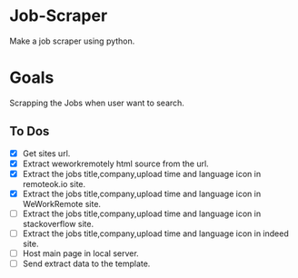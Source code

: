 # Job-Scraper

Make a job scraper using python.

# Goals

Scrapping the Jobs when user want to search.

## To Dos

- [x] Get sites url.
- [x] Extract weworkremotely html source from the url.
- [x] Extract the jobs title,company,upload time and language icon in remoteok.io site.
- [x] Extract the jobs title,company,upload time and language icon in WeWorkRemote site.
- [ ] Extract the jobs title,company,upload time and language icon in stackoverflow site.
- [ ] Extract the jobs title,company,upload time and language icon in indeed site.
- [ ] Host main page in local server.
- [ ] Send extract data to the template.
